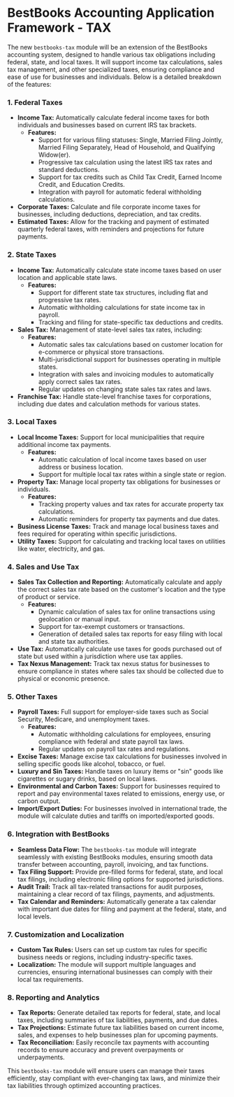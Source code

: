 # BestBooks Accounting Application Framework - TAX
The new `bestbooks-tax` module will be an extension of the BestBooks accounting system, designed to handle various tax obligations including federal, state, and local taxes. It will support income tax calculations, sales tax management, and other specialized taxes, ensuring compliance and ease of use for businesses and individuals. Below is a detailed breakdown of the features:

### 1. **Federal Taxes**
   - **Income Tax:** Automatically calculate federal income taxes for both individuals and businesses based on current IRS tax brackets.
     - **Features:**
       - Support for various filing statuses: Single, Married Filing Jointly, Married Filing Separately, Head of Household, and Qualifying Widow(er).
       - Progressive tax calculation using the latest IRS tax rates and standard deductions.
       - Support for tax credits such as Child Tax Credit, Earned Income Credit, and Education Credits.
       - Integration with payroll for automatic federal withholding calculations.
   - **Corporate Taxes:** Calculate and file corporate income taxes for businesses, including deductions, depreciation, and tax credits.
   - **Estimated Taxes:** Allow for the tracking and payment of estimated quarterly federal taxes, with reminders and projections for future payments.

### 2. **State Taxes**
   - **Income Tax:** Automatically calculate state income taxes based on user location and applicable state laws.
     - **Features:**
       - Support for different state tax structures, including flat and progressive tax rates.
       - Automatic withholding calculations for state income tax in payroll.
       - Tracking and filing for state-specific tax deductions and credits.
   - **Sales Tax:** Management of state-level sales tax rates, including:
     - **Features:**
       - Automatic sales tax calculations based on customer location for e-commerce or physical store transactions.
       - Multi-jurisdictional support for businesses operating in multiple states.
       - Integration with sales and invoicing modules to automatically apply correct sales tax rates.
       - Regular updates on changing state sales tax rates and laws.
   - **Franchise Tax:** Handle state-level franchise taxes for corporations, including due dates and calculation methods for various states.

### 3. **Local Taxes**
   - **Local Income Taxes:** Support for local municipalities that require additional income tax payments.
     - **Features:**
       - Automatic calculation of local income taxes based on user address or business location.
       - Support for multiple local tax rates within a single state or region.
   - **Property Tax:** Manage local property tax obligations for businesses or individuals.
     - **Features:**
       - Tracking property values and tax rates for accurate property tax calculations.
       - Automatic reminders for property tax payments and due dates.
   - **Business License Taxes:** Track and manage local business taxes and fees required for operating within specific jurisdictions.
   - **Utility Taxes:** Support for calculating and tracking local taxes on utilities like water, electricity, and gas.

### 4. **Sales and Use Tax**
   - **Sales Tax Collection and Reporting:** Automatically calculate and apply the correct sales tax rate based on the customer's location and the type of product or service.
     - **Features:**
       - Dynamic calculation of sales tax for online transactions using geolocation or manual input.
       - Support for tax-exempt customers or transactions.
       - Generation of detailed sales tax reports for easy filing with local and state tax authorities.
   - **Use Tax:** Automatically calculate use taxes for goods purchased out of state but used within a jurisdiction where use tax applies.
   - **Tax Nexus Management:** Track tax nexus status for businesses to ensure compliance in states where sales tax should be collected due to physical or economic presence.

### 5. **Other Taxes**
   - **Payroll Taxes:** Full support for employer-side taxes such as Social Security, Medicare, and unemployment taxes.
     - **Features:**
       - Automatic withholding calculations for employees, ensuring compliance with federal and state payroll tax laws.
       - Regular updates on payroll tax rates and regulations.
   - **Excise Taxes:** Manage excise tax calculations for businesses involved in selling specific goods like alcohol, tobacco, or fuel.
   - **Luxury and Sin Taxes:** Handle taxes on luxury items or "sin" goods like cigarettes or sugary drinks, based on local laws.
   - **Environmental and Carbon Taxes:** Support for businesses required to report and pay environmental taxes related to emissions, energy use, or carbon output.
   - **Import/Export Duties:** For businesses involved in international trade, the module will calculate duties and tariffs on imported/exported goods.

### 6. **Integration with BestBooks**
   - **Seamless Data Flow:** The `bestbooks-tax` module will integrate seamlessly with existing BestBooks modules, ensuring smooth data transfer between accounting, payroll, invoicing, and tax functions.
   - **Tax Filing Support:** Provide pre-filled forms for federal, state, and local tax filings, including electronic filing options for supported jurisdictions.
   - **Audit Trail:** Track all tax-related transactions for audit purposes, maintaining a clear record of tax filings, payments, and adjustments.
   - **Tax Calendar and Reminders:** Automatically generate a tax calendar with important due dates for filing and payment at the federal, state, and local levels.

### 7. **Customization and Localization**
   - **Custom Tax Rules:** Users can set up custom tax rules for specific business needs or regions, including industry-specific taxes.
   - **Localization:** The module will support multiple languages and currencies, ensuring international businesses can comply with their local tax requirements.
   
### 8. **Reporting and Analytics**
   - **Tax Reports:** Generate detailed tax reports for federal, state, and local taxes, including summaries of tax liabilities, payments, and due dates.
   - **Tax Projections:** Estimate future tax liabilities based on current income, sales, and expenses to help businesses plan for upcoming payments.
   - **Tax Reconciliation:** Easily reconcile tax payments with accounting records to ensure accuracy and prevent overpayments or underpayments.

This `bestbooks-tax` module will ensure users can manage their taxes efficiently, stay compliant with ever-changing tax laws, and minimize their tax liabilities through optimized accounting practices.